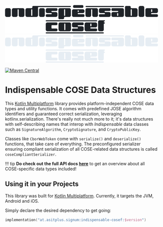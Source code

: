 ![indispensable-cosef](assets/cosef-dark-large.png#only-light) ![indispensable-cosef](assets/cosef-light-large.png#only-dark)

[![Maven Central](https://img.shields.io/maven-central/v/at.asitplus.signum/indispensable-cosef?label=maven-central)](https://mvnrepository.com/artifact/at.asitplus.signum.indispensable-cosef/)

# Indispensable COSE Data Structures

This [Kotlin Multiplatform](https://kotlinlang.org/docs/multiplatform.html) library provides platform-independent COSE data
types and utility functions. It comes with predefined JOSE algorithm identifiers and guaranteed correct
serialization, leveraging kotlinx.serialization.
There's really not much more to it; it's data structures with self-describing names that interop with
_Indispensable_ data classes such as `SignatureAlgorithm`, `CryptoSignature`,  and `CryptoPublicKey`.

Classes like `CborWebToken` come with `serialize()` and `deserialize()` functions, that take care of everything.
The preconfigured serializer ensuring compliant serialization of all COSE-related data structures is called `coseCompliantSerializer`.

!!! tip
      **Do check out the full API docs [here](dokka/indispensable-cosef/index.html)** to get an overview about all COSE-specific data types included!


## Using it in your Projects

This library was built for [Kotlin Multiplatform](https://kotlinlang.org/docs/multiplatform.html). Currently, it targets
the JVM, Android and iOS.

Simply declare the desired dependency to get going:

```kotlin 
implementation("at.asitplus.signum:indispensable-cosef:$version")
```
